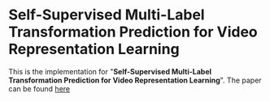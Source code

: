 # Self-Supervised Multi-Label Transformation Prediction for Video Representation Learning
This is the implementation for "**Self-Supervised Multi-Label Transformation Prediction for Video Representation Learning**". The paper can be found [here](https://www.worldscientific.com/doi/abs/10.1142/S0218126622501596)
